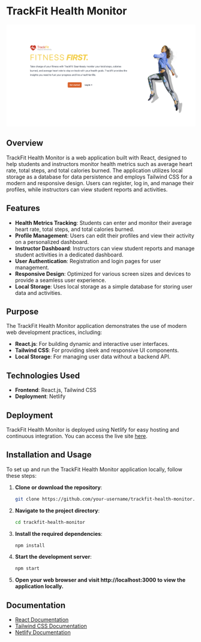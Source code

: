 # TrackFit Health Monitor

![TrackFit Preview](Landing.png)

## Overview

TrackFit Health Monitor is a web application built with React, designed to help students and instructors monitor health metrics such as average heart rate, total steps, and total calories burned. The application utilizes local storage as a database for data persistence and employs Tailwind CSS for a modern and responsive design. Users can register, log in, and manage their profiles, while instructors can view student reports and activities.

## Features

- **Health Metrics Tracking**: Students can enter and monitor their average heart rate, total steps, and total calories burned.
- **Profile Management**: Users can edit their profiles and view their activity on a personalized dashboard.
- **Instructor Dashboard**: Instructors can view student reports and manage student activities in a dedicated dashboard.
- **User Authentication**: Registration and login pages for user management.
- **Responsive Design**: Optimized for various screen sizes and devices to provide a seamless user experience.
- **Local Storage**: Uses local storage as a simple database for storing user data and activities.

## Purpose

The TrackFit Health Monitor application demonstrates the use of modern web development practices, including:

- **React.js**: For building dynamic and interactive user interfaces.
- **Tailwind CSS**: For providing sleek and responsive UI components.
- **Local Storage**: For managing user data without a backend API.

## Technologies Used

- **Frontend**: React.js, Tailwind CSS
- **Deployment**: Netlify

## Deployment

TrackFit Health Monitor is deployed using Netlify for easy hosting and continuous integration. You can access the live site [here](https://track-fit-mapua.netlify.app/).

## Installation and Usage

To set up and run the TrackFit Health Monitor application locally, follow these steps:

1. **Clone or download the repository**:
   ```bash
   git clone https://github.com/your-username/trackfit-health-monitor.git

2. **Navigate to the project directory**:
    ```bash
    cd trackfit-health-monitor
3. **Install the required dependencies**:
    ```bash
    npm install
4. **Start the development server**:
    ```bash
    npm start

5. **Open your web browser and visit http://localhost:3000 to view the application locally.**


## Documentation

- [React Documentation](https://reactjs.org/docs/getting-started.html)
- [Tailwind CSS Documentation](https://tailwindcss.com/docs)
- [Netlify Documentation](https://docs.netlify.com/)


